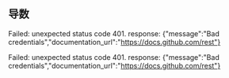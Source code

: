 ## 导数

Failed: unexpected status code 401. response: {"message":"Bad credentials","documentation_url":"https://docs.github.com/rest"}

Failed: unexpected status code 401. response: {"message":"Bad credentials","documentation_url":"https://docs.github.com/rest"}
